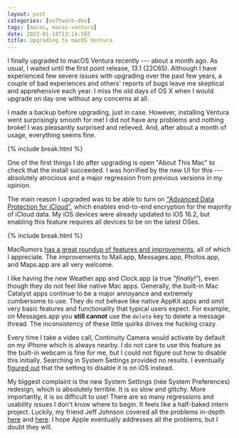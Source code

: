```yaml
---
layout: post
categories: [software-dev]
tags: [macos, macos-ventura]
date: 2023-01-18T13:14:59Z
title: Upgrading to macOS Ventura
---
```


I finally upgraded to macOS Ventura recently --- about a month ago. As usual, I waited until the first point release, 13.1 (22C65). Although I have experienced few severe issues with upgrading over the past few years, a couple of bad experiences and others' reports of bugs leave me skeptical and apprehensive each year. I miss the old days of OS X when I would upgrade on day one without any concerns at all.

<!--excerpt-->

I made a backup before upgrading, just in case. However, installing Ventura went surprisingly smooth for me! I did not have any problems and nothing broke! I was pleasantly surprised and relieved. And, after about a month of usage, everything seems fine.

{% include break.html %}

One of the first things I do after upgrading is open "About This Mac" to check that the install succeeded. I was horrified by the new UI for this --- absolutely atrocious and a major regression from previous versions in my opinion.

The main reason I upgraded was to be able to turn on ["Advanced Data Protection for iCloud"](https://support.apple.com/en-us/HT202303#advanced), which enables end-to-end encryption for the majority of iCloud data. My iOS devices were already updated to iOS 16.2, but enabling this feature requires all devices to be on the latest OSes.

{% include break.html %}

MacRumors [has a great roundup of features and improvements](https://www.macrumors.com/guide/macos-ventura-features/), all of which I appreciate. The improvements to Mail.app, Messages.app, Photos.app, and Maps.app are all very welcome.

I like having the new Weather.app and Clock.app (a true _"finally!"_), even though they do not feel like native Mac apps. Generally, the built-in Mac Catalyst apps continue to be a major annoyance and extremely cumbersome to use. They do not behave like native AppKit apps and omit very basic features and functionality that typical users expect. For example, on Messages.app you **still cannot** use the `delete` key to delete a message thread. The inconsistency of these little quirks drives me fucking crazy.

Every time I take a video call, Continuity Camera would activate by default on my iPhone which is always nearby. I do not care to use this feature as the built-in webcam is fine for me, but I could not figure out how to disable this initially. Searching in System Settings provided no results. I eventually [figured out](https://allthings.how/how-to-disable-continuity-camera-between-your-iphone-and-mac/) that the setting to disable it is on iOS instead.

My biggest complaint is the new System Settings (née System Preferences) redesign, which is absolutely terrible. It is so slow and glitchy. More importantly, it is so difficult to use! There are so many regressions and usability issues I don't know where to begin. It feels like a half-baked intern project. Luckily, my friend Jeff Johnson covered all the problems in-depth [here](https://lapcatsoftware.com/articles/SystemSettings.html) and [here](https://lapcatsoftware.com/articles/SystemSettings2.html). I hope Apple eventually addresses all the problems, but I doubt they will.
